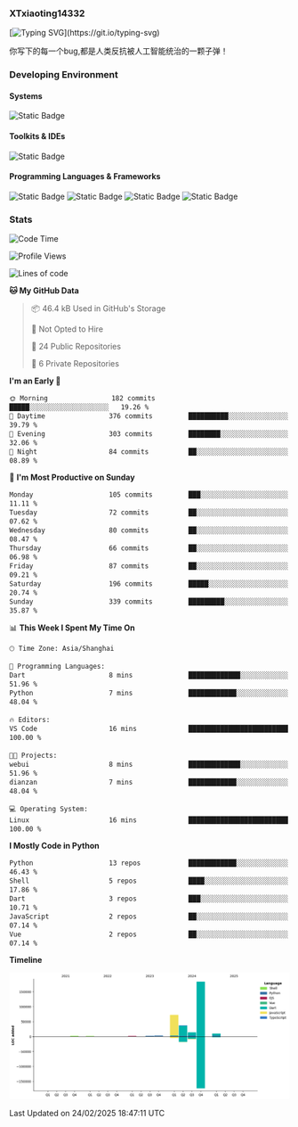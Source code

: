### XTxiaoting14332

[![Typing SVG](https://readme-typing-svg.herokuapp.com?font=JetBrians+Mono&pause=1000&random=false&width=435&lines=Hello+World!)](https://git.io/typing-svg)

你写下的每一个bug,都是人类反抗被人工智能统治的一颗子弹！

### Developing Environment

#### Systems

![Static Badge](https://img.shields.io/badge/Ubuntu-%20?style=flat-square&logo=ubuntu&logoColor=white&color=E34F26)

#### Toolkits & IDEs

![Static Badge](https://img.shields.io/badge/Visual%20Studio%20Code-%20?style=flat-square&logo=visualstudiocode&logoColor=white&color=blue)

#### Programming Languages & Frameworks

![Static Badge](https://img.shields.io/badge/Dart-%20?style=flat-square&logo=dart&logoColor=white&color=0175C2)
![Static Badge](https://img.shields.io/badge/Flutter-%20?style=flat-square&logo=flutter&logoColor=white&color=02569B)
![Static Badge](https://img.shields.io/badge/Python-%20?style=flat-square&logo=python&logoColor=white&color=E7A781)
![Static Badge](https://img.shields.io/badge/Bash%20Shell-%20?style=flat-square&logo=shell&logoColor=white&color=49D868)

### Stats

<!--START_SECTION:waka-->
![Code Time](http://img.shields.io/badge/Code%20Time-283%20hrs%2017%20mins-blue)

![Profile Views](http://img.shields.io/badge/Profile%20Views-3-blue)

![Lines of code](https://img.shields.io/badge/From%20Hello%20World%20I%27ve%20Written-327.5%20thousand%20lines%20of%20code-blue)

**🐱 My GitHub Data** 

> 📦 46.4 kB Used in GitHub's Storage 
 > 
> 🚫 Not Opted to Hire
 > 
> 📜 24 Public Repositories 
 > 
> 🔑 6 Private Repositories 
 > 
**I'm an Early 🐤** 

```text
🌞 Morning                182 commits         █████░░░░░░░░░░░░░░░░░░░░   19.26 % 
🌆 Daytime                376 commits         ██████████░░░░░░░░░░░░░░░   39.79 % 
🌃 Evening                303 commits         ████████░░░░░░░░░░░░░░░░░   32.06 % 
🌙 Night                  84 commits          ██░░░░░░░░░░░░░░░░░░░░░░░   08.89 % 
```
📅 **I'm Most Productive on Sunday** 

```text
Monday                   105 commits         ███░░░░░░░░░░░░░░░░░░░░░░   11.11 % 
Tuesday                  72 commits          ██░░░░░░░░░░░░░░░░░░░░░░░   07.62 % 
Wednesday                80 commits          ██░░░░░░░░░░░░░░░░░░░░░░░   08.47 % 
Thursday                 66 commits          ██░░░░░░░░░░░░░░░░░░░░░░░   06.98 % 
Friday                   87 commits          ██░░░░░░░░░░░░░░░░░░░░░░░   09.21 % 
Saturday                 196 commits         █████░░░░░░░░░░░░░░░░░░░░   20.74 % 
Sunday                   339 commits         █████████░░░░░░░░░░░░░░░░   35.87 % 
```


📊 **This Week I Spent My Time On** 

```text
🕑︎ Time Zone: Asia/Shanghai

💬 Programming Languages: 
Dart                     8 mins              █████████████░░░░░░░░░░░░   51.96 % 
Python                   7 mins              ████████████░░░░░░░░░░░░░   48.04 % 

🔥 Editors: 
VS Code                  16 mins             █████████████████████████   100.00 % 

🐱‍💻 Projects: 
webui                    8 mins              █████████████░░░░░░░░░░░░   51.96 % 
dianzan                  7 mins              ████████████░░░░░░░░░░░░░   48.04 % 

💻 Operating System: 
Linux                    16 mins             █████████████████████████   100.00 % 
```

**I Mostly Code in Python** 

```text
Python                   13 repos            ████████████░░░░░░░░░░░░░   46.43 % 
Shell                    5 repos             ████░░░░░░░░░░░░░░░░░░░░░   17.86 % 
Dart                     3 repos             ███░░░░░░░░░░░░░░░░░░░░░░   10.71 % 
JavaScript               2 repos             ██░░░░░░░░░░░░░░░░░░░░░░░   07.14 % 
Vue                      2 repos             ██░░░░░░░░░░░░░░░░░░░░░░░   07.14 % 
```



**Timeline**

![Lines of Code chart](https://raw.githubusercontent.com/XTxiaoting14332/XTxiaoting14332/main/assets/bar_graph.png)


 Last Updated on 24/02/2025 18:47:11 UTC
<!--END_SECTION:waka-->